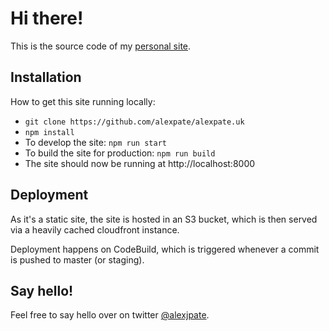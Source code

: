 # Hi there!

This is the source code of my [personal site](https://alexpate.uk).

## Installation

How to get this site running locally:

* `git clone https://github.com/alexpate/alexpate.uk`
* `npm install`
* To develop the site: `npm run start`
* To build the site for production: `npm run build`
* The site should now be running at http://localhost:8000

## Deployment

As it's a static site, the site is hosted in an S3 bucket, which is then served via a heavily cached cloudfront instance.

Deployment happens on CodeBuild, which is triggered whenever a commit is pushed to master (or staging).

## Say hello!

Feel free to say hello over on twitter [@alexjpate](http://twitter.com/alexjpate).
